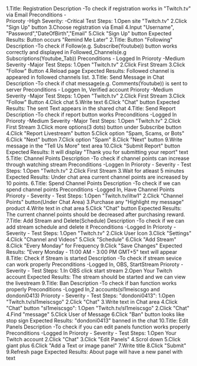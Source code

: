 1.Title: Registration
	Description -To check if registration works in "Twitch.tv" via Email
	Preconditions -  
	Prioroty -High
	Severity: -Critical
	Test Steps: 1.Open site "Twitch.tv"
				2.Click "Sign Up" button
				3.Choose registration via Email
				4.Input "Username", "Password","DateOfBirth","Email"
				5.Click "Sign Up" button
	Expected Results: Button occurs "Remind Me Later"
2.Title: Button "Following"
	Description -To check if Follow(e.g. Subscribe(Youtube)) button works 
						correctly and displayed in Followed_Channels(e.g Subscriptions(Youtube_Tab))
	Preconditions - Logged In
	Prioroty -Medium
	Severity -Major
	Test Steps: 1.Open "Twitch.tv"
				2.Click First Stream
				3.Click "Follow" Button
				4.Reload page
	Expected Results: Followed channel is appeared in followed channels list.
3.Title: Send Message in Chat 
	Description -To check if chat message(e.g. Comments(Youtube)) is sent to server
	Preconditions - Loggen In, Verified account
	Prioroty -Medium
	Severity -Major
	Test Steps: 1.Open "Twitch.tv"
				2.Click First Stream
				3.Click "Follow" Button
				4.Click chat
				5.Write text
				6.Click "Chat" button
	Expected Results: The sent Text appears in the shared chat 
4.Title: Send Report 
  	Description -To check if report button works
  	Preconditions -Logged In
  	Prioroty -Medium
  	Severity -Major
	Test Steps: 1.Open "Twitch.tv"
       			2.Click First Stream
		        3.Click more options(3 dots) button under Subscribe button
		        4.Click "Report Livestream" button
		        5.Click option "Spam, Scams, or Bots"
		        6.Click "Next" button
		        7.Click option "Spam"
		        8.Click "Next" button
		        9.Write message in the "Tell Us More" text area
		        10.Click "Submit Report" button
  	Expected Results: It will display "Thank you for submitting your report" text
5.Title: Channel Points 
	Description -To check if channel points can increase through watching stream
	Preconditions -Loggen In
	Prioroty -
	Severity -
	Test Steps: 1.Open "Twitch.tv"
				2.Click First Stream
				3.Wait for atleast 5 minutes
	Expected Results: Under chat area current channel points are increased by 10 points.
6.Title: Spend Channel Points
	Description -To check if we can spend channel points
	Preconditions -Logged In, Have Channel Points
	Prioroty -
	Severity -
	Test Steps: 1.Open "Twitch.tv/iltw1" 
				2.Click "Channel Points" button(Under Chat Area)
				3.Purchase any "Highlight my message" product
				4.Write text in chat area
				5.Click "Chat" button
	Expected Results: The current channel points should be decreased after purchasing reward.
7.Title: Add Stream and Delete(Schedule)
	Description -To check if we can add stream schedule and delete it
	Preconditions -Logged In
	Prioroty -
	Severity -
	Test Steps:	1.Open "Twitch.tv"
				2.Click User Icon
				3.Click "Settings" 
				4.Click "Channel and Videos" 
				5.Click "Schedule" 
				6.Click "Add Stream" 
				8.Click "Every Monday" for Frequency
				9.Click "Save Changes"
	Expected Results: "Every Monday - 11:00 AM - 3:00 PM GMT+5" text will appear
8.Title: Check if Stream is started
	Description -To check if stream sevice can work properly
	Preconditions -Logged In, OBS, StartStream
	Prioroty -
	Severity -
	Test Steps: 1.In OBS click start stream
				2.Open Your Twitch account
	Expected Results: The stream should be started and we can view the livestream
9.Title: Ban 
	Description -To check if ban function works properly
	Preconditions -Logged In,2 accounts(sl1meiscsgo and dondoni0413)
	Prioroty -
	Severity -
	Test Steps: "dondoni0413":
					1.Open "Twitch.tv/sl1meiscsgo"
					2.Click "Chat" 
					3.Write text in Chat area 
					4.Click "Chat" button
				"sl1meiscsgo":
					1.Open "Twitch.tv/sl1meiscsgo"
					2.Click "Chat"
					4.Find "message"
					5.Click User of Message
					6.Click "Ban" button looks like stop sign
	Expected Results: "dondoni0413" banned in the chat
10.Title: Edit Panels
	Description -To check if you can edit panels function works properly 
	Preconditions -Logged In 
	Prioroty -
	Severity -
	Test Steps: 1.Open Your Twitch account
				2.Click "Chat"
				3.Click "Edit Panels"
				4.Scrol down
				5.Click giant plus
				6.Click "Add a Text or image panel"
				7.Write title
				8.Click "Submit"
				9.Refresh page 
	Expected Results: About page will have a new panel with text 
